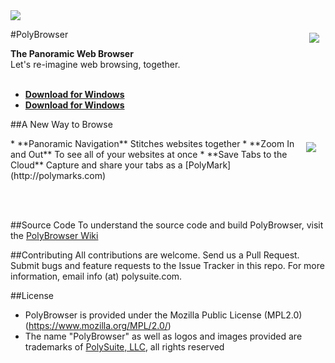 <img src="https://cloud.githubusercontent.com/assets/4229121/20628567/b53b7a6e-b2f4-11e6-912a-2bb0d27b587f.jpg" align="center">

#<a href="https://polybrowser.com"><img src="http://polybrowser.com/wp-content/uploads/2014/02/Lens-Logo-106.png" align="right" hspace="10" vspace="6"></a>PolyBrowser

**The Panoramic Web Browser**</br>
Let's re-imagine web browsing, together.
</br></br>
* [**Download for Windows**](https://drive.google.com/open?id=0B-vWATSRVN6yS01PSHRYdE9jMzg)</br>
* [**Download for Windows**](https://drive.google.com/open?id=0B-vWATSRVN6yS01PSHRYdE9jMzg)</br>

##A New Way to Browse

<img src="https://polybrowser.com/wp-content/uploads/2014/10/Slide-final4.gif" align="right" hspace="15" vspace="6">
* **Panoramic Navigation** Stitches websites together
* **Zoom In and Out** To see all of your websites at once
* **Save Tabs to the Cloud** Capture and share your tabs as a [PolyMark](http://polymarks.com)

</br></br>

##Source Code
To understand the source code and build PolyBrowser, visit the [PolyBrowser Wiki](https://github.com/PolySuite/PolyBrowser/wiki)
</br>

##Contributing
All contributions are welcome. Send us a Pull Request.    Submit bugs and feature requests to the Issue Tracker in this repo. For more information, email info (at) polysuite.com.

##License
* PolyBrowser is provided under the Mozilla Public License (MPL2.0) (https://www.mozilla.org/MPL/2.0/)
* The name "PolyBrowser" as well as logos and images provided are trademarks of [PolySuite, LLC](http://polysuite.com), all rights reserved
